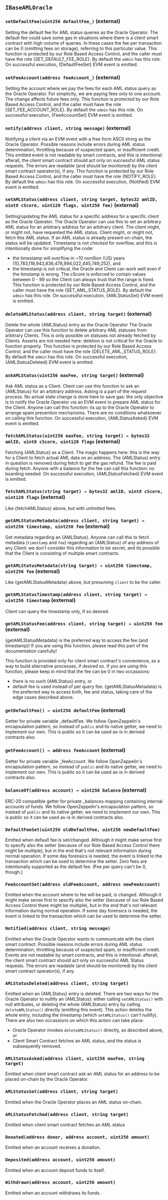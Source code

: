 ## `IBaseAMLOracle`






### `setDefaultFee(uint256 defaultFee_)` (external)



Setting the default fee for AML status queries as the Oracle
Operator.
The default fee could save some gas in situations where there is a
client smart contract with high volume of queries. In these cases the
fee per transaction can be 0 (omitting fees on storage), referring to
this particular value.
This function is protected by our Role Based Access Control, and the
caller must have the role {SET_DEFAULT_FEE_ROLE}. By default the `admin`
has this role.
On successful execution, {DefaultFeeSet} EVM event is emitted.


### `setFeeAccount(address feeAccount_)` (external)



Setting the account where we pay the fees for each AML status
query as the Oracle Operator.
For simplicity, we are paying fees only to one account. The change
affects future fees only.
This function is protected by our Role Based Access Control, and the
caller must have the role {SET_FEE_ACCOUNT_ROLE}. By default the `admin`
has this role.
On successful execution, {FeeAccountSet} EVM event is emitted.


### `notify(address client, string message)` (external)



Notifying a client via an EVM event with a free form ASCII string
as the Oracle Operator.
Possible reasons include errors during AML status determination,
throttling because of suspected spam, or insufficient credit.
This emitted event is not readable by smart contracts, and this is
intentional: afterall, the client smart contract should act only on
successful AML status requests. The errors are readable (and should be
monitored) by the client smart contract operator(s), if any.
This function is protected by our Role Based Access Control, and the
caller must have the role {NOTIFY_ROLE}. By default the `admin`
has this role.
On successful execution, {Notified} EVM event is emitted.


### `setAMLStatus(address client, string target, bytes32 amlID, uint8 cScore, uint120 flags, uint256 fee)` (external)



Setting/updating the AML status for a specific address for a
specific client as the Oracle Operator.
The Oracle Operator can use this to set an arbitrary AML status for
an arbitrary address for an arbitrary client. The client might, or might
not, have requested the AML status. Client might, or might not, fetch
this AML status. If an AML status is already present on-chain, the
status will be updated.
Timestamp is not checked for overflow, and this is intentionally done
for simplifying the code:
- the timestamp will overflow in ~10 nonillion (US) years (10,783,118,943,836,478,994,022,445,749,252), and
- the timestamp is not critical, the Oracle and Client can work well
even if the timstamp is wrong.
The cScore is enforced to contain values between 0 - 99 so the Client
can always trust that the range is fixed.
This function is protected by our Role Based Access Control, and the
caller must have the role {SET_AML_STATUS_ROLE}. By default the `admin`
has this role.
On successful execution, {AMLStatusSet} EVM event is emitted.


### `deleteAMLStatus(address client, string target)` (external)



Delete the whole {AMLStatus} entry as the Oracle Operator
The Oracle Operator can use this function to delete arbitrary AML
statuses from arbitrary Clients. This is only possible on statuses not
already fetched by Clients.
Asserts are not needed here: deletion is not critical for the Oracle to
function properly.
This function is protected by our Role Based Access Control, and the
caller must have the role {DELETE_AML_STATUS_ROLE}. By default the
`admin` has this role.
On successful execution, {AMLStatusDeleted} EVM event is emitted.


### `askAMLStatus(uint256 maxFee, string target)` (external)



Ask AML status as a Client.
Client can use this function to ask an {AMLStatus} for an arbitrary address.
Asking is a part of the request process.
No actual state change is done here to save gas: the only objective
is to notify the Oracle Operator via an EVM event to prepare AML status
for the Client.
Anyone can call this function: its up to the Oracle Operator to arrange
spam prevention mechanisms. There are no conditions whatsoever on
calling this function.
On successful execution, {AMLStatusAsked} EVM event is emitted.


### `fetchAMLStatus(uint256 maxFee, string target) → bytes32 amlID, uint8 cScore, uint120 flags` (external)



Fetching {AMLStatus} as a Client.
The magic happens here: this is the way for a Client to fetch actual
AML data on an address.
The {AMLStatus} entry in question is removed during fetch to get the
gas refund.
The fee is paid during fetch.
Anyone with a balance for the fee can call this function: no boarding
needed.
On successful execution, {AMLStatusFetched} EVM event is emitted.


### `fetchAMLStatus(string target) → bytes32 amlID, uint8 cScore, uint120 flags` (external)



Like {fetchAMLStatus} above, but with unlimited fees.

### `getAMLStatusMetadata(address client, string target) → uint256 timestamp, uint256 fee` (external)



Get metadata regarding an {AMLStatus}.
Anyone can call this to fetch metadata (`timestamp` and `fee`) regarding
an {AMLStatus} of any address of any Client: we don't consider this
information to be secret, and its possible that the Client is consisting
of multiple smart contracts.


### `getAMLStatusMetadata(string target) → uint256 timestamp, uint256 fee` (external)

Like {getAMLStatusMetadata} above, but presuming `client` to be the
caller.



### `getAMLStatusTimestamp(address client, string target) → uint256 timestamp` (external)



Client can query the timestamp only, if so desired.


### `getAMLStatusFee(address client, string target) → uint256 fee` (external)

{getAMLStatusMetadata} is the preferred way to access the fee
(and timestamp)! If you are using this function, please read this part
of the documentation carefully!


This function is provided only for client smart contract's
convenience, as a way to build alternative processes, if desired so.
If you are using this function, please keep in mind that the fee can be
0 in two occassions:
- there is no such {AMLStatus} entry, or
- default fee is used instead of per query fee.
{getAMLStatusMetadata} is the preferred way to access both, fee and
status, taking care of the edge cases described above.


### `getDefaultFee() → uint256 defaultFee` (external)



Getter for private variable _defaultFee.
We follow OpenZeppelin's encapsulation pattern, so instead of `public`
and its native getter, we need to implement our own.
This is public so it can be used as-is in derived contracts also.


### `getFeeAccount() → address feeAccount` (external)



Getter for private variable _feeAccount.
We follow OpenZeppelin's encapsulation pattern, so instead of `public`
and its native getter, we need to implement our own.
This is public so it can be used as-is in derived contracts also.


### `balanceOf(address account) → uint256 balance` (external)



ERC-20 compatible getter for private _balances mapping containing
internal accounts of funds.
We follow OpenZeppelin's encapsulation pattern, so instead of `public`
and its native getter, we need to implement our own.
This is public so it can be used as-is in derived contracts also.



### `DefaultFeeSet(uint256 oldDefaultFee, uint256 newDefaultFee)`



Emitted when default fee is set/changed.
Although it might make sense first to specify also the setter (because
of our Role Based Access Control there might be multiple), but in the
end that's not relevant information during normal operation. If some day
forensics is needed, the event is linked to the transaction which can be
used to determine the setter.
Zero fees are intentionally supported as the default fee.
(Fee per query can't be 0, though.)


### `FeeAccountSet(address oldFeeAccount, address newFeeAccount)`



Emitted when the account where to fee will be paid, is changed.
Although it might make sense first to specify also the setter (because
of our Role Based Access Control there might be multiple), but in the
end that's not relevant information during normal operation. If some day
forensics is needed, the event is linked to the transaction which can be
used to determine the setter.


### `Notified(address client, string message)`



Emitted when the Oracle Operator wants to communicate with the
client smart contract.
Possible reasons include errors during AML status determination,
throttling because of suspected spam, or insufficient credit.
Events are not readable by smart contracts, and this is intentional:
afterall, the client smart contract should act only on successful AML
Status requests. The errors are readable (and should be monitored) by
the client smart contract operator(s), if any.


### `AMLStatusDeleted(address client, string target)`



Emitted when an {AMLStatus} entry is deleted.
There are two ways for the Oracle Operator to nullify an {AMLStatus}:
either calling `setAMLStatus()` with null attributes, or deleting the
whole {AMLStatus} entry by calling `deleteAMLStatus()` directly
(emitting this event). This action deletes the whole entry, including
the timestamp (which `setAMLStatus()` can't nullify).
There are also two occassions on which this action can take place:
- Oracle Operator invokes `deleteAMLStatus()` directly, as described
above, or
- Client Smart Contract fetches an AML status, and the status is
subsequently removed.


### `AMLStatusAsked(address client, uint256 maxFee, string target)`



Emitted when client smart contract ask an AML status for an
address to be placed on-chain by the Oracle Operator.


### `AMLStatusSet(address client, string target)`



Emitted when the Oracle Operator places an AML status on-chain.


### `AMLStatusFetched(address client, string target)`



Emitted when client smart contract fetches an AML status


### `Donated(address donor, address account, uint256 amount)`



Emitted when an account receives a donation.


### `Deposited(address account, uint256 amount)`



Emitted when an account deposit funds to itself.


### `Withdrawn(address account, uint256 amount)`



Emitted when an account withdraws its funds.


